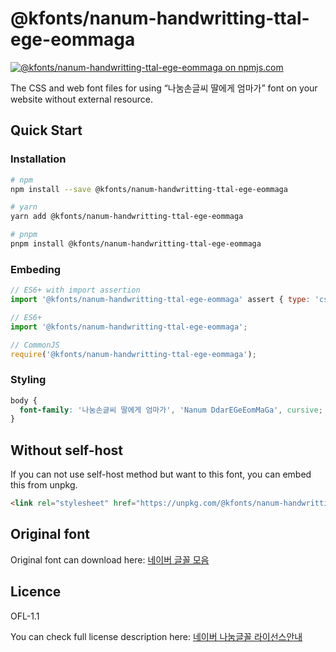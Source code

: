 # @kfonts/nanum-handwritting-ttal-ege-eommaga

[![@kfonts/nanum-handwritting-ttal-ege-eommaga on npmjs.com](https://img.shields.io/npm/v/%40kfonts%2Fnanum-handwritting-ttal-ege-eommaga)](https://www.npmjs.com/package/@kfonts/nanum-handwritting-ttal-ege-eommaga)

The CSS and web font files for using &OpenCurlyDoubleQuote;나눔손글씨 딸에게 엄마가&CloseCurlyDoubleQuote; font on your website without external resource.

## Quick Start

### Installation

```sh
# npm
npm install --save @kfonts/nanum-handwritting-ttal-ege-eommaga

# yarn
yarn add @kfonts/nanum-handwritting-ttal-ege-eommaga

# pnpm
pnpm install @kfonts/nanum-handwritting-ttal-ege-eommaga
```

### Embeding

```js
// ES6+ with import assertion
import '@kfonts/nanum-handwritting-ttal-ege-eommaga' assert { type: 'css' };

// ES6+
import '@kfonts/nanum-handwritting-ttal-ege-eommaga';

// CommonJS
require('@kfonts/nanum-handwritting-ttal-ege-eommaga');
```

### Styling

```css
body {
  font-family: '나눔손글씨 딸에게 엄마가', 'Nanum DdarEGeEomMaGa', cursive;
}
```

## Without self-host

If you can not use self-host method but want to this font, you can embed this from unpkg.

```html
<link rel="stylesheet" href="https://unpkg.com/@kfonts/nanum-handwritting-ttal-ege-eommaga/index.css" />
```

## Original font

Original font can download here: [네이버 글꼴 모음](https://hangeul.naver.com/font)

## Licence

OFL-1.1

You can check full license description here: [네이버 나눔글꼴 라이선스안내](https://help.naver.com/service/30016/contents/18088?osType=PC&lang=ko)
